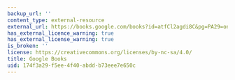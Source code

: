 ```yaml
---
backup_url: ''
content_type: external-resource
external_url: https://books.google.com/books?id=atfCl2agdi8C&pg=PA29=onepage#v=onepage&q&f=false
has_external_licence_warning: true
has_external_license_warning: true
is_broken: ''
license: https://creativecommons.org/licenses/by-nc-sa/4.0/
title: Google Books
uid: 174f3a29-f5ee-4f40-abdd-b73eee7e650c
---
```

